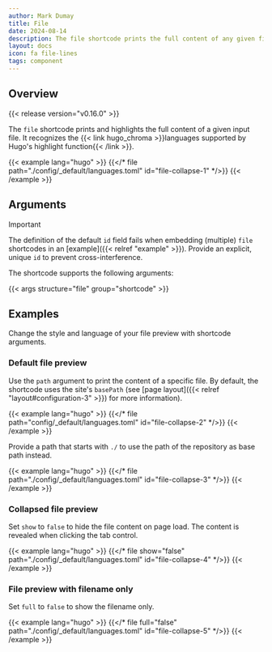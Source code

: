 ```yaml
---
author: Mark Dumay
title: File
date: 2024-08-14
description: The file shortcode prints the full content of any given file with syntax highlighting.
layout: docs
icon: fa file-lines
tags: component
---
```


## Overview

{{< release version="v0.16.0" >}}

The `file` shortcode prints and highlights the full content of a given input file. It recognizes the {{< link hugo_chroma >}}languages supported by Hugo's highlight function{{< /link >}}.

<!-- markdownlint-disable MD037 -->
{{< example lang="hugo" >}}
{{</* file path="./config/_default/languages.toml" id="file-collapse-1" */>}}
{{< /example >}}
<!-- markdownlint-enable MD037 -->

## Arguments

> [!IMPORTANT]
> The definition of the default `id` field fails when embedding (multiple) `file` shortcodes in an [example]({{< relref "example" >}}). Provide an explicit, unique `id` to prevent cross-interference.

The shortcode supports the following arguments:

{{< args structure="file" group="shortcode" >}}

## Examples

Change the style and language of your file preview with shortcode arguments.

### Default file preview

Use the `path` argument to print the content of a specific file. By default, the shortcode uses the site's `basePath` (see [page layout]({{< relref "layout#configuration-3" >}}) for more information).

<!-- markdownlint-disable MD037 -->
{{< example lang="hugo" >}}
{{</* file path="config/_default/languages.toml" id="file-collapse-2" */>}}
{{< /example >}}
<!-- markdownlint-enable MD037 -->

Provide a path that starts with `./` to use the path of the repository as base path instead.

<!-- markdownlint-disable MD037 -->
{{< example lang="hugo" >}}
{{</* file path="./config/_default/languages.toml" id="file-collapse-3" */>}}
{{< /example >}}
<!-- markdownlint-enable MD037 -->

### Collapsed file preview

Set `show` to `false` to hide the file content on page load. The content is revealed when clicking the tab control.

<!-- markdownlint-disable MD037 -->
{{< example lang="hugo" >}}
{{</* file show="false"  path="./config/_default/languages.toml" id="file-collapse-4" */>}}
{{< /example >}}
<!-- markdownlint-enable MD037 -->

### File preview with filename only

Set `full` to `false` to show the filename only.

<!-- markdownlint-disable MD037 -->
{{< example lang="hugo" >}}
{{</* file full="false" path="./config/_default/languages.toml" id="file-collapse-5" */>}}
{{< /example >}}
<!-- markdownlint-enable MD037 -->
